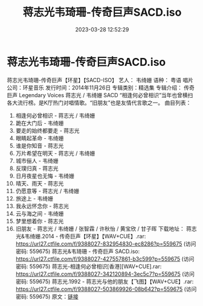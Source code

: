 ﻿---
title: 蒋志光韦琦珊-传奇巨声SACD.iso
date: 2023-03-28 12:52:29
categories: WAV车载音乐、镜像
tags: 华语中文
---
# 蒋志光韦琦珊-传奇巨声SACD.iso

蒋志光韦琦珊-传奇巨声【环星】【SACD-ISO】
艺人：
韦绮姗
语种：
粤语
唱片公司：环星音乐
发行时间：2014年11月26日
专辑类别：精选集
专辑介绍：
传奇巨声
Legendary Voices
蒋志光 / 韦绮姗 SACD
“相逢何必曾相识”当年也曾横扫各大流行榜。是K厅热门对唱情歌。“旧朋友”也是友情代言歌之一。
曲目列表：
01. 相逢何必曾相识 - 蒋志光 / 韦绮姗
02. 跪在大门后 - 韦绮姗
03. 要走的始终都要走 - 蒋志光
04. 眼睛起革命 - 韦绮姗
05. 谁是你知音 - 蒋志光
06. 万片希望在明天 - 蒋志光 / 韦绮姗
07. 城市俪人 - 韦绮姗
08. 反璞归真 - 蒋志光
09. 日月夜星也无悔 - 韦绮姗
10. 晴天、雨天 - 蒋志光
11. 仍愿意等 - 蒋志光 / 韦绮姗
12. 旅途上 - 韦绮姗
13. 我永远怀念你 - 蒋志光
14. 云与海之间 - 韦绮姗
15. 梦里想着你 - 蒋志光
16. 旧朋友 - 蒋志光 / 韦绮姗 / 张智霖 / 许秋怡 / 黄宝欣 / 甘子晖
下载地址：
蒋志光&韦绮姗.2014 - 传奇巨声【环星】【WAV+CUE】.rar: https://url27.ctfile.com/f/9388027-832954830-ec8286?p=559675
(访问密码: 559675)
蒋志光&韦琦珊 - 传奇巨声 SACD.iso: https://url27.ctfile.com/f/9388027-427557861-b3c599?p=559675
(访问密码: 559675)
蒋志光-相逢何必曾相识[香港][WAV+CUE].rar: https://url27.ctfile.com/f/9388027-342120894-3ec5c7?p=559675
(访问密码: 559675)
蒋志光.1992 - 蒋志光与他的朋友【飞图】【WAV+CUE】.rar: https://url27.ctfile.com/f/9388027-503869926-08b642?p=559675
(访问密码: 559675)
原文：[链接](https://blog.sina.com.cn/s/blog_1647c7e760103116t.html)